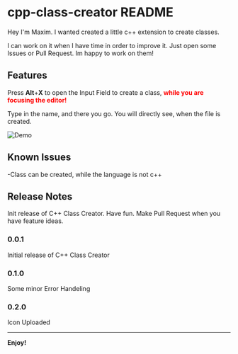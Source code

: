 # cpp-class-creator README

Hey I'm Maxim. I wanted created a little c++ extension to create classes.

I can work on it when I have time in order to improve it. Just open some Issues or Pull Request. Im happy to work on them!

## Features

Press **Alt**+**X** to open the Input Field to create a class, <span style="color:red">**while you are focusing the editor!**</span>

Type in the name, and there you go. You will directly see, when the file is created.


![Demo](https://github.com/tzAcee/cpp-class-creator/blob/master/giphy.gif?raw=true)

## Known Issues

-Class can be created, while the language is not c++

## Release Notes

Init release of C++ Class Creator. Have fun. Make Pull Request when you have feature ideas.

### 0.0.1

Initial release of C++ Class Creator

### 0.1.0

Some minor Error Handeling

### 0.2.0

Icon Uploaded

----------------------------------------------------------------------------------------------------------

**Enjoy!**
